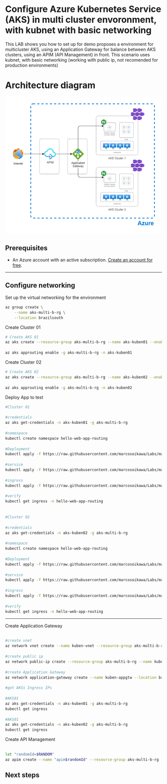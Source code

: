 

# Configure Azure Kubernetes Service (AKS) in multi cluster envoronment, with kubnet with basic networking

This LAB shows you how to set up for demo proposes a environment for multicluster AKS, using an Application Gateway for balance between AKS clusters, using an APIM (API Management) in front.
This scenario uses kubnet, with basic networking (working with public ip, not recomended for production environments)

# Architecture diagram

![Environment](./media/aks-nginx.png)

## Prerequisites

- An Azure account with an active subscription. [Create an account for free](https://azure.microsoft.com/free/?WT.mc_id=A261C142F).

---

## Configure networking

Set up the virtual networking for the environment

```bash
az group create \
    --name aks-multi-b-rg \
    --location brazilsouth
```
Create Cluster 01

```bash
# Create AKS 01
az aks create --resource-group aks-multi-b-rg --name aks-kuben01 --enable-managed-identity --node-count 1 --generate-ssh-keys

az aks approuting enable -g aks-multi-b-rg -n aks-kuben01

```
Create Cluster 02

```bash
# Create AKS 02
az aks create --resource-group aks-multi-b-rg --name aks-kuben02 --enable-managed-identity --node-count 1 --generate-ssh-keys

az aks approuting enable -g aks-multi-b-rg -n aks-kuben02

```




Deploy App to test

```bash
#Cluster 01

#credentials
az aks get-credentials -n aks-kuben01 -g aks-multi-b-rg

#namespace
kubectl create namespace hello-web-app-routing

#Deployment
kubectl apply -f https://raw.githubusercontent.com/marcosoikawa/Labs/main/aks-multicluster-kubnet/deployment01.yaml -n hello-web-app-routing

#service
kubectl apply -f https://raw.githubusercontent.com/marcosoikawa/Labs/main/aks-multicluster-kubnet/service.yaml -n hello-web-app-routing

#ingress
kubectl apply -f https://raw.githubusercontent.com/marcosoikawa/Labs/main/aks-multicluster-kubnet/ingress.yaml -n hello-web-app-routing

#verify
kubectl get ingress -n hello-web-app-routing


#Cluster 02

#credentials
az aks get-credentials -n aks-kuben02 -g aks-multi-b-rg

#namespace
kubectl create namespace hello-web-app-routing

#Deployment
kubectl apply -f https://raw.githubusercontent.com/marcosoikawa/Labs/main/aks-multicluster-kubnet/deployment02.yaml -n hello-web-app-routing

#service
kubectl apply -f https://raw.githubusercontent.com/marcosoikawa/Labs/main/aks-multicluster-kubnet/service.yaml -n hello-web-app-routing

#ingress
kubectl apply -f https://raw.githubusercontent.com/marcosoikawa/Labs/main/aks-multicluster-kubnet/ingress.yaml -n hello-web-app-routing

#verify
kubectl get ingress -n hello-web-app-routing

```
---


Create Application Gateway

```bash

#create vnet
az network vnet create --name kuben-vnet --resource-group aks-multi-b-rg --location brazilsouth --address-prefix 10.22.0.0/16 --subnet-name appgtwsubnet --subnet-prefix 10.22.0.0/24

#create public ip
az network public-ip create --resource-group aks-multi-b-rg --name kubenappgtw-pip --allocation-method Static --sku Standard

#create Application Gateway
az network application-gateway create --name kuben-appgtw --location brazilsouth --resource-group aks-multi-b-rg --capacity 2 --sku Standard_v2 --public-ip-address kubenappgtw-pip --vnet-name kuben-vnet --subnet appgtwsubnet --priority 100

#get AKSs Ingress IPs

#AKS01
az aks get-credentials -n aks-kuben01 -g aks-multi-b-rg
kubectl get ingress

#AKS01
az aks get-credentials -n aks-kuben02 -g aks-multi-b-rg
kubectl get ingress

```

Create API Management

```bash

let "randomId=$RANDOM"
az apim create --name "apim$randomId" --resource-group aks-multi-b-rg --publisher-name Contoso --publisher-email admin@contoso.com --no-wait

```
## Next steps



